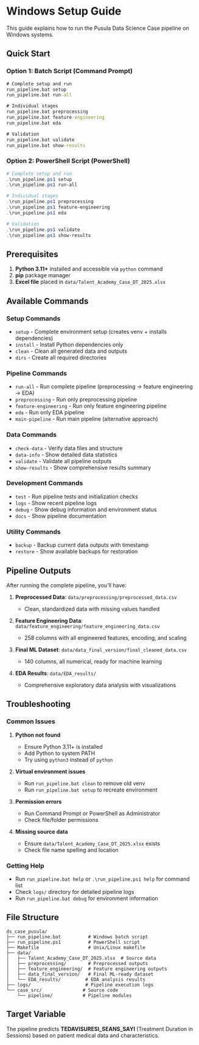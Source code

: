 # Windows Setup Guide

This guide explains how to run the Pusula Data Science Case pipeline on Windows systems.

## Quick Start

### Option 1: Batch Script (Command Prompt)
```cmd
# Complete setup and run
run_pipeline.bat setup
run_pipeline.bat run-all

# Individual stages
run_pipeline.bat preprocessing
run_pipeline.bat feature-engineering
run_pipeline.bat eda

# Validation
run_pipeline.bat validate
run_pipeline.bat show-results
```

### Option 2: PowerShell Script (PowerShell)
```powershell
# Complete setup and run
.\run_pipeline.ps1 setup
.\run_pipeline.ps1 run-all

# Individual stages
.\run_pipeline.ps1 preprocessing
.\run_pipeline.ps1 feature-engineering
.\run_pipeline.ps1 eda

# Validation
.\run_pipeline.ps1 validate
.\run_pipeline.ps1 show-results
```

## Prerequisites

1. **Python 3.11+** installed and accessible via `python` command
2. **pip** package manager
3. **Excel file** placed in `data/Talent_Academy_Case_DT_2025.xlsx`

## Available Commands

### Setup Commands
- `setup` - Complete environment setup (creates venv + installs dependencies)
- `install` - Install Python dependencies only
- `clean` - Clean all generated data and outputs
- `dirs` - Create all required directories

### Pipeline Commands
- `run-all` - Run complete pipeline (preprocessing → feature engineering → EDA)
- `preprocessing` - Run only preprocessing pipeline
- `feature-engineering` - Run only feature engineering pipeline
- `eda` - Run only EDA pipeline
- `main-pipeline` - Run main pipeline (alternative approach)

### Data Commands
- `check-data` - Verify data files and structure
- `data-info` - Show detailed data statistics
- `validate` - Validate all pipeline outputs
- `show-results` - Show comprehensive results summary

### Development Commands
- `test` - Run pipeline tests and initialization checks
- `logs` - Show recent pipeline logs
- `debug` - Show debug information and environment status
- `docs` - Show pipeline documentation

### Utility Commands
- `backup` - Backup current data outputs with timestamp
- `restore` - Show available backups for restoration

## Pipeline Outputs

After running the complete pipeline, you'll have:

1. **Preprocessed Data**: `data/preprocessing/preprocessed_data.csv`
   - Clean, standardized data with missing values handled

2. **Feature Engineering Data**: `data/feature_engineering/feature_engineering_data.csv`
   - 258 columns with all engineered features, encoding, and scaling

3. **Final ML Dataset**: `data/data_final_version/final_cleaned_data.csv`
   - 140 columns, all numerical, ready for machine learning

4. **EDA Results**: `data/EDA_results/`
   - Comprehensive exploratory data analysis with visualizations

## Troubleshooting

### Common Issues

1. **Python not found**
   - Ensure Python 3.11+ is installed
   - Add Python to system PATH
   - Try using `python3` instead of `python`

2. **Virtual environment issues**
   - Run `run_pipeline.bat clean` to remove old venv
   - Run `run_pipeline.bat setup` to recreate environment

3. **Permission errors**
   - Run Command Prompt or PowerShell as Administrator
   - Check file/folder permissions

4. **Missing source data**
   - Ensure `data/Talent_Academy_Case_DT_2025.xlsx` exists
   - Check file name spelling and location

### Getting Help

- Run `run_pipeline.bat help` or `.\run_pipeline.ps1 help` for command list
- Check `logs/` directory for detailed pipeline logs
- Run `run_pipeline.bat debug` for environment information

## File Structure

```
ds_case_pusula/
├── run_pipeline.bat          # Windows batch script
├── run_pipeline.ps1          # PowerShell script
├── Makefile                  # Unix/Linux makefile
├── data/
│   ├── Talent_Academy_Case_DT_2025.xlsx  # Source data
│   ├── preprocessing/        # Preprocessed outputs
│   ├── feature_engineering/  # Feature engineering outputs
│   ├── data_final_version/   # Final ML-ready dataset
│   └── EDA_results/         # EDA analysis results
├── logs/                    # Pipeline execution logs
└── case_src/               # Source code
    └── pipeline/           # Pipeline modules
```

## Target Variable

The pipeline predicts **TEDAVISURESI_SEANS_SAYI** (Treatment Duration in Sessions) based on patient medical data and characteristics.
